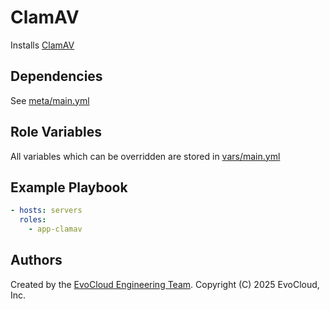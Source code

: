 ClamAV
=========

Installs [ClamAV](https://www.clamav.net/)

Dependencies
------------

See [meta/main.yml](meta/main.yml)

Role Variables
--------------

All variables which can be overridden are stored in [vars/main.yml](vars/main.yml)

Example Playbook
----------------

```yml
- hosts: servers
  roles:
    - app-clamav
```

Authors
------------------

Created by the [EvoCloud Engineering Team](https://evocloud.dev). Copyright (C) 2025 EvoCloud, Inc.


